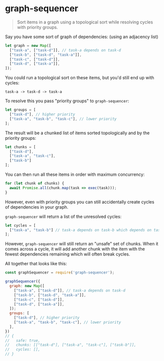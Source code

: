 # graph-sequencer

> Sort items in a graph using a topological sort while resolving cycles with
> priority groups.

Say you have some sort of graph of dependencies: (using an adjacency list)

```js
let graph = new Map([
  ["task-a", ["task-d"]], // task-a depends on task-d
  ["task-b", ["task-d", "task-a"]],
  ["task-c", ["task-d"]],
  ["task-d", ["task-a"]],
]);
```

You could run a topological sort on these items, but you'd still end up with
cycles:

```
task-a -> task-d -> task-a
```

To resolve this you pass "priority groups" to `graph-sequencer`:

```js
let groups = [
  ["task-d"], // higher priority
  ["task-a", "task-b", "task-c"], // lower priority
];
```

The result will be a chunked list of items sorted topologically and by the
priority groups:

```js
let chunks = [
  ["task-d"],
  ["task-a", "task-c"],
  ["task-b"]
];
```

You can then run all these items in order with maximum concurrency:

```js
for (let chunk of chunks) {
  await Promise.all(chunk.map(task => exec(task)));
}
```

However, even with priority groups you can still accidentally create cycles of
dependencies in your graph.

`graph-sequencer` will return a list of the unresolved cycles:

```js
let cycles = [
  ["task-a", "task-b"] // task-a depends on task-b which depends on task-a
];
```

However, `graph-sequencer` will still return an "unsafe" set of chunks. When it
comes across a cycle, it will add another chunk with the item with the fewest
dependencies remaining which will often break cycles.


All together that looks like this:

```js
const graphSequencer = require('graph-sequencer');

graphSequencer({
  graph: new Map([
    ["task-a", ["task-d"]], // task-a depends on task-d
    ["task-b", ["task-d", "task-a"]],
    ["task-c", ["task-d"]],
    ["task-d", ["task-a"]],
  ]);
  groups: [
    ["task-d"], // higher priority
    ["task-a", "task-b", "task-c"], // lower priority
  ],
})
// {
//   safe: true,
//   chunks: [["task-d"], ["task-a", "task-c"], ["task-b"]],
//   cycles: [],
// }
```

